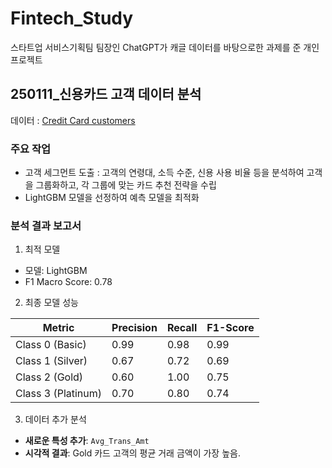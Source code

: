 # Fintech_Study
스타트업 서비스기획팀 팀장인 ChatGPT가 캐글 데이터를 바탕으로한 과제를 준 개인 프로젝트

## 250111_신용카드 고객 데이터 분석
데이터 : [Credit Card customers](https://www.kaggle.com/datasets/sakshigoyal7/credit-card-customers/data)
### 주요 작업
- 고객 세그먼트 도출 : 고객의 연령대, 소득 수준, 신용 사용 비율 등을 분석하여 고객을 그룹화하고, 각 그룹에 맞는 카드 추천 전략을 수립
- LightGBM 모델을 선정하여 예측 모델을 최적화
### 분석 결과 보고서
1. 최적 모델
- 모델: LightGBM
- F1 Macro Score: 0.78
2. 최종 모델 성능
  
| Metric         | Precision | Recall | F1-Score |
|----------------|-----------|--------|----------|
| Class 0 (Basic)| 0.99      | 0.98   | 0.99     |
| Class 1 (Silver)| 0.67     | 0.72   | 0.69     |
| Class 2 (Gold) | 0.60      | 1.00   | 0.75     |
| Class 3 (Platinum)| 0.70  | 0.80   | 0.74     |
3. 데이터 추가 분석
- **새로운 특성 추가**: `Avg_Trans_Amt`
- **시각적 결과**: Gold 카드 고객의 평균 거래 금액이 가장 높음.
